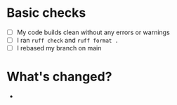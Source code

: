 # Basic checks

- [ ] My code builds clean without any errors or warnings
- [ ] I ran `ruff check` and `ruff format .`
- [ ] I rebased my branch on main

# What's changed?

- 
